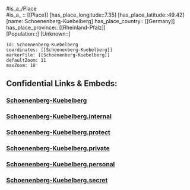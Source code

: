 ﻿---
location: [49.42,7.35] 
mapzoom: [7,12] 
mapmarker: city 
type: City
tags:
- geo/City


SpocWebEntityId: 34140
isDeleted: false
confidential: public

---
#is_a_/Place  
#is_a_ :: [[Place]] 
[has_place_longitude::7.35] 
[has_place_latitude::49.42] 
[name::Schoenenberg-Kuebelberg] 
has_place_country:: [[Germany]]  
has_place_province:: [[Rheinland-Pfalz]]  
[Population::] 
[Unknown::] 


```leaflet
id: Schoenenberg-Kuebelberg
coordinates: [[Schoenenberg-Kuebelberg]] 
markerFile: [[Schoenenberg-Kuebelberg]] 
defaultZoom: 11 
maxZoom: 18
```


## Confidential Links & Embeds: 

### [Schoenenberg-Kuebelberg](/_public/Earth/Continent/Europe/Europe~Central/Germany/Germany~West/Rheinland-Pfalz/counties~RP/Kusel/cities~Kusel/Schönenberg-Kübelberg/City/Schoenenberg-Kuebelberg.md) 

### [Schoenenberg-Kuebelberg.internal](/_internal/Earth/Continent/Europe/Europe~Central/Germany/Germany~West/Rheinland-Pfalz/counties~RP/Kusel/cities~Kusel/Schönenberg-Kübelberg/City/Schoenenberg-Kuebelberg.internal.md) 

### [Schoenenberg-Kuebelberg.protect](/_protect/Earth/Continent/Europe/Europe~Central/Germany/Germany~West/Rheinland-Pfalz/counties~RP/Kusel/cities~Kusel/Schönenberg-Kübelberg/City/Schoenenberg-Kuebelberg.protect.md) 

### [Schoenenberg-Kuebelberg.private](/_private/Earth/Continent/Europe/Europe~Central/Germany/Germany~West/Rheinland-Pfalz/counties~RP/Kusel/cities~Kusel/Schönenberg-Kübelberg/City/Schoenenberg-Kuebelberg.private.md) 

### [Schoenenberg-Kuebelberg.personal](/_personal/Earth/Continent/Europe/Europe~Central/Germany/Germany~West/Rheinland-Pfalz/counties~RP/Kusel/cities~Kusel/Schönenberg-Kübelberg/City/Schoenenberg-Kuebelberg.personal.md) 

### [Schoenenberg-Kuebelberg.secret](/_secret/Earth/Continent/Europe/Europe~Central/Germany/Germany~West/Rheinland-Pfalz/counties~RP/Kusel/cities~Kusel/Schönenberg-Kübelberg/City/Schoenenberg-Kuebelberg.secret.md) 
